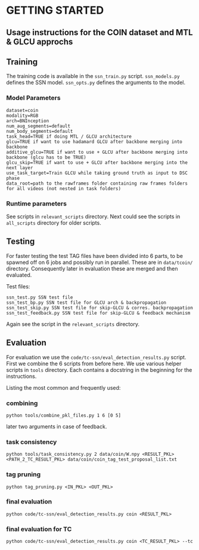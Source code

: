 # GETTING STARTED
## Usage instructions for the COIN dataset and MTL & GLCU approchs

## Training
The training code is available in the `ssn_train.py` script. `ssn_models.py` defines the SSN model. `ssn_opts.py` defines the arguments to the model. 

### Model Parameters
```
dataset=coin
modality=RGB
arch=BNInception
num_aug_segments=default
num_body_segments=default
task_head=TRUE if doing MTL / GLCU architecture
glcu=TRUE if want to use hadamard GLCU after backbone merging into backbone
additive_glcu=TRUE if want to use + GLCU after backbone merging into backbone (glcu has to be TRUE)
glcu_skip=TRUE if want to use + GLCU after backbone merging into the next layer
use_task_target=Train GLCU while taking ground truth as input to DSC phase
data_root=path to the rawframes folder containing raw frames folders for all videos (not nested in task folders)
```

### Runtime parameters
See scripts in `relevant_scripts` directory. Next could see the scripts in `all_scripts` directory for older scripts.


## Testing
For faster testing the test TAG files have been divided into 6 parts, to be spawned off on 6 jobs and possibly run in parallel. These are in `data/tcoin/` directory. Consequently later in evaluation these are merged and then evaluated.

Test files:
```
ssn_test.py SSN test file
ssn_test_bp.py SSN test file for GLCU arch & backpropagation
ssn_test_skip.py SSN test file for skip-GLCU & corres. backpropagation
ssn_test_feedback.py SSN test file for skip-GLCU & feedback mechanism
```

Again see the script in the `relevant_scripts` directory. 

## Evaluation
For evaluation we use the `code/tc-ssn/eval_detection_results.py` script. First we combine the 6 scripts from before here. We use various helper scripts in `tools` directory. Each contains a docstring in the beginning for the instructions.

Listing the most common and frequently used:

### combining
```
python tools/combine_pkl_files.py 1 6 [0 5]
```
later two arguments in case of feedback.

### task consistency
```
python tools/task_consistency.py 2 data/coin/W.npy <RESULT_PKL> <PATH_2_TC_RESULT_PKL> data/coin/coin_tag_test_proposal_list.txt
```

### tag pruning
```
python tag_pruning.py <IN_PKL> <OUT_PKL>
```

### final evaluation
```
python code/tc-ssn/eval_detection_results.py coin <RESULT_PKL>
```

### final evaluation for TC
```
python code/tc-ssn/eval_detection_results.py coin <TC_RESULT_PKL> --tc
```
